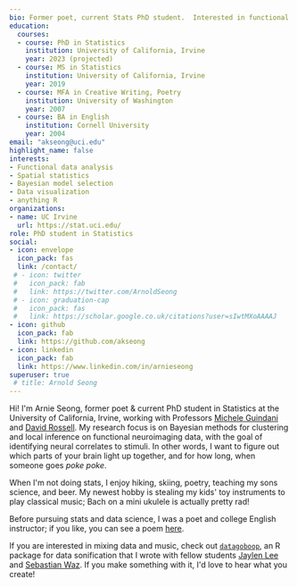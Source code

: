 ```yaml
---
bio: Former poet, current Stats PhD student.  Interested in functional data analysis, spatial statistics, stats education, data visualization, and anything R.  
education:
  courses:
  - course: PhD in Statistics
    institution: University of California, Irvine
    year: 2023 (projected)
  - course: MS in Statistics
    institution: University of California, Irvine
    year: 2019
  - course: MFA in Creative Writing, Poetry
    institution: University of Washington
    year: 2007
  - course: BA in English
    institution: Cornell University
    year: 2004
email: "akseong@uci.edu"
highlight_name: false
interests:
- Functional data analysis
- Spatial statistics
- Bayesian model selection
- Data visualization
- anything R
organizations:
- name: UC Irvine
  url: https://stat.uci.edu/
role: PhD student in Statistics
social:
- icon: envelope
  icon_pack: fas
  link: /contact/
 # - icon: twitter
 #   icon_pack: fab
 #   link: https://twitter.com/ArnoldSeong
 # - icon: graduation-cap
 #   icon_pack: fas
 #   link: https://scholar.google.co.uk/citations?user=sIwtMXoAAAAJ
- icon: github
  icon_pack: fab
  link: https://github.com/akseong
- icon: linkedin
  icon_pack: fab
  link: https://www.linkedin.com/in/arnieseong
superuser: true
 # title: Arnold Seong
---
```



Hi!  I'm Arnie Seong, former poet & current PhD student in Statistics at the University of California, Irvine, working with Professors [Michele Guindani](http://www.micheleguindani.info/) and [David Rossell](https://sites.google.com/site/rosselldavid/).  My research focus is on Bayesian methods for clustering and local inference on functional neuroimaging data, with the goal of identifying neural correlates to stimuli.  In other words, I want to figure out which parts of your brain light up together, and for how long, when someone goes _poke poke_.

When I'm not doing stats, I enjoy hiking, skiing, poetry, teaching my sons science, and beer.  My newest hobby is stealing my kids' toy instruments to play classical music; Bach on a mini ukulele is actually pretty rad!  

Before pursuing stats and data science, I was a poet and college English instructor; if you like, you can see a poem [here](https://www.montrealpoetryprize.com/poems/sonnet-for-the-tiny-neutron).

If you are interested in mixing data and music, check out [`datagoboop`](https://github.com/akseong/datagoboop#datagoboop), an R package for data sonification that I wrote with fellow students [Jaylen Lee](https://www.ics.uci.edu/~jaylenl/) and [Sebastian Waz](http://sebwaz.com/).  If you make something with it, I'd love to hear what you create!




<!-- {{< icon name="download" pack="fas" >}} You can download my resumé {{< staticref "media/resume.pdf" "newtab" >}}here{{< /staticref >}}. -->
